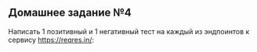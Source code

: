 ## Домашнее задание №4

Написать 1 позитивный и 1 негативный тест на каждый из эндпоинтов к сервису https://reqres.in/:
